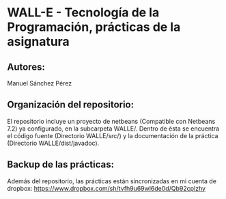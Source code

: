 WALL-E  - Tecnología de la Programación, prácticas de la asignatura
===================================================================

Autores:
--------

Manuel Sánchez Pérez

Organización del repositorio:
-----------------------------

El repositorio incluye un proyecto de netbeans (Compatible con Netbeans 7.2) ya configurado, en la subcarpeta WALLE/. Dentro de ésta se encuentra el código fuente (Directorio WALLE/src/) y la documentación de la práctica (Directorio WALLE/dist/javadoc).

Backup de las prácticas:
------------------------

Además del repositorio, las prácticas están sincronizadas en mi cuenta de dropbox: https://www.dropbox.com/sh/tvfh9u69wl6de0d/Qb92cplzhy
